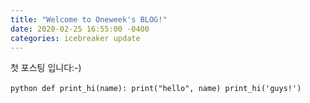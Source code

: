 ```yaml
---
title: "Welcome to Oneweek's BLOG!"
date: 2020-02-25 16:55:00 -0400
categories: icebreaker update
---
```


첫 포스팅 입니다:-)


​```python
def print_hi(name):
  print("hello", name)
print_hi('guys!')
​```
